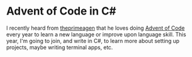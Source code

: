 # Advent of Code in C\#

I recently heard from [theprimeagen](https://www.youtube.com/@ThePrimeagen) that he loves doing [Advent of Code](https://adventofcode.com/2024) every year to learn a new language or improve upon language skill. This year, I'm going to join, and write in C\#, to learn more about setting up projects, maybe writing terminal apps, etc.
